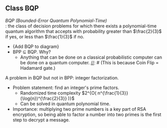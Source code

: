 ## Class BQP

*BQP (Bounded-Error Quantum Polynomial-Time)*        
: the class of decision problems for which there exists a polynomial-time quantum algorithm
that accepts with probability greater than $\frac{2}{3}$ if yes, or less than $\frac{1}{3}$ if no.

[//]: # ($\frac{2}{3}$ is any constant greater than $\frac{1}{2}$)     
[//]: # ($\frac{1}{3}$ is any constant less than $\frac{1}{2}$)

- {Add BQP to diagram}
- BPP $\subseteq$ BQP. Why?
  - Anything that can be done on a classical probabilistic computer can be done on a quantum computer.
[//]: # (This is because Coin Flip = Hadamard gate.)

A problem in BQP but not in BPP: integer factorization.
- Problem statement: find an integer's prime factors.
  - Randomized time complexity $2^{O( n^{\frac{1}{3}}(\log{n})^{\frac{2}{3}} )}$
  - Can be solved in quantum polynomial time.
- Importance: multiplying two prime numbers is a key part of RSA encryption, so being able to
factor a number into two primes is the first step to decrypt a message.
